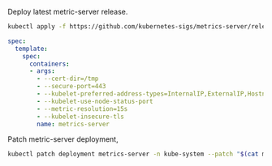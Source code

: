 
Deploy latest metric-server release.
```bash
kubectl apply -f https://github.com/kubernetes-sigs/metrics-server/releases/download/v0.5.0/components.yaml
```

```yaml
spec:
  template:
    spec:
      containers:
      - args:
        - --cert-dir=/tmp
        - --secure-port=443
        - --kubelet-preferred-address-types=InternalIP,ExternalIP,Hostname
        - --kubelet-use-node-status-port
        - --metric-resolution=15s
        - --kubelet-insecure-tls
        name: metrics-server
```

Patch metric-server deployment,

```bash
kubectl patch deployment metrics-server -n kube-system --patch "$(cat metric-server-patch.yaml)"
```